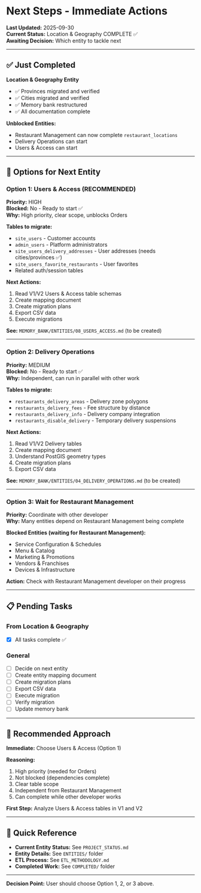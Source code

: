 # Next Steps - Immediate Actions

**Last Updated:** 2025-09-30  
**Current Status:** Location & Geography COMPLETE ✅  
**Awaiting Decision:** Which entity to tackle next

---

## ✅ Just Completed

**Location & Geography Entity**
- ✅ Provinces migrated and verified
- ✅ Cities migrated and verified
- ✅ Memory bank restructured
- ✅ All documentation complete

**Unblocked Entities:**
- Restaurant Management can now complete `restaurant_locations`
- Delivery Operations can start
- Users & Access can start

---

## 🎯 Options for Next Entity

### Option 1: Users & Access (RECOMMENDED)

**Priority:** HIGH  
**Blocked:** No - Ready to start ✅  
**Why:** High priority, clear scope, unblocks Orders

**Tables to migrate:**
- `site_users` - Customer accounts
- `admin_users` - Platform administrators  
- `site_users_delivery_addresses` - User addresses (needs cities/provinces ✅)
- `site_users_favorite_restaurants` - User favorites
- Related auth/session tables

**Next Actions:**
1. Read V1/V2 Users & Access table schemas
2. Create mapping document
3. Create migration plans
4. Export CSV data
5. Execute migrations

**See:** `MEMORY_BANK/ENTITIES/08_USERS_ACCESS.md` (to be created)

---

### Option 2: Delivery Operations

**Priority:** MEDIUM  
**Blocked:** No - Ready to start ✅  
**Why:** Independent, can run in parallel with other work

**Tables to migrate:**
- `restaurants_delivery_areas` - Delivery zone polygons
- `restaurants_delivery_fees` - Fee structure by distance
- `restaurants_delivery_info` - Delivery company integration
- `restaurants_disable_delivery` - Temporary delivery suspensions

**Next Actions:**
1. Read V1/V2 Delivery tables
2. Create mapping document
3. Understand PostGIS geometry types
4. Create migration plans
5. Export CSV data

**See:** `MEMORY_BANK/ENTITIES/04_DELIVERY_OPERATIONS.md` (to be created)

---

### Option 3: Wait for Restaurant Management

**Priority:** Coordinate with other developer  
**Why:** Many entities depend on Restaurant Management being complete

**Blocked Entities (waiting for Restaurant Management):**
- Service Configuration & Schedules
- Menu & Catalog
- Marketing & Promotions
- Vendors & Franchises
- Devices & Infrastructure

**Action:** Check with Restaurant Management developer on their progress

---

## 📋 Pending Tasks

### From Location & Geography
- [x] All tasks complete ✅

### General
- [ ] Decide on next entity
- [ ] Create entity mapping document
- [ ] Create migration plans
- [ ] Export CSV data
- [ ] Execute migration
- [ ] Verify migration
- [ ] Update memory bank

---

## 🚀 Recommended Approach

**Immediate:** Choose Users & Access (Option 1)

**Reasoning:**
1. High priority (needed for Orders)
2. Not blocked (dependencies complete)
3. Clear table scope
4. Independent from Restaurant Management
5. Can complete while other developer works

**First Step:** Analyze Users & Access tables in V1 and V2

---

## 📁 Quick Reference

- **Current Entity Status:** See `PROJECT_STATUS.md`
- **Entity Details:** See `ENTITIES/` folder
- **ETL Process:** See `ETL_METHODOLOGY.md`
- **Completed Work:** See `COMPLETED/` folder

---

**Decision Point:** User should choose Option 1, 2, or 3 above.
